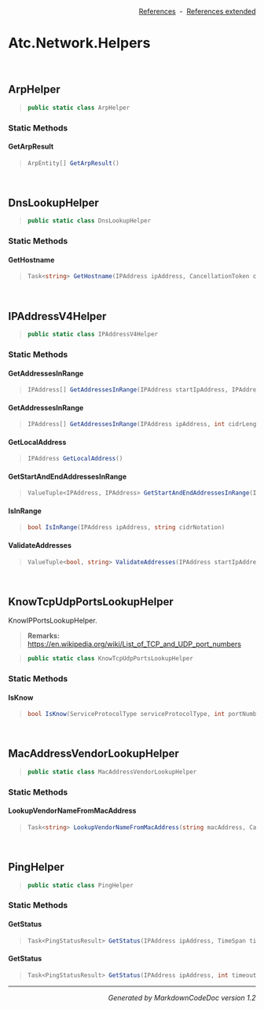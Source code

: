 <div style='text-align: right'>

[References](Index.md)&nbsp;&nbsp;-&nbsp;&nbsp;[References extended](IndexExtended.md)
</div>

# Atc.Network.Helpers

<br />

## ArpHelper

>```csharp
>public static class ArpHelper
>```

### Static Methods

#### GetArpResult
>```csharp
>ArpEntity[] GetArpResult()
>```

<br />

## DnsLookupHelper

>```csharp
>public static class DnsLookupHelper
>```

### Static Methods

#### GetHostname
>```csharp
>Task<string> GetHostname(IPAddress ipAddress, CancellationToken cancellationToken)
>```

<br />

## IPAddressV4Helper

>```csharp
>public static class IPAddressV4Helper
>```

### Static Methods

#### GetAddressesInRange
>```csharp
>IPAddress[] GetAddressesInRange(IPAddress startIpAddress, IPAddress endIpAddress)
>```
#### GetAddressesInRange
>```csharp
>IPAddress[] GetAddressesInRange(IPAddress ipAddress, int cidrLength)
>```
#### GetLocalAddress
>```csharp
>IPAddress GetLocalAddress()
>```
#### GetStartAndEndAddressesInRange
>```csharp
>ValueTuple<IPAddress, IPAddress> GetStartAndEndAddressesInRange(IPAddress ipAddress, int cidrLength)
>```
#### IsInRange
>```csharp
>bool IsInRange(IPAddress ipAddress, string cidrNotation)
>```
#### ValidateAddresses
>```csharp
>ValueTuple<bool, string> ValidateAddresses(IPAddress startIpAddress, IPAddress endIpAddress)
>```

<br />

## KnowTcpUdpPortsLookupHelper
KnowIPPortsLookupHelper.
><b>Remarks:</b> https://en.wikipedia.org/wiki/List_of_TCP_and_UDP_port_numbers

>```csharp
>public static class KnowTcpUdpPortsLookupHelper
>```

### Static Methods

#### IsKnow
>```csharp
>bool IsKnow(ServiceProtocolType serviceProtocolType, int portNumber)
>```

<br />

## MacAddressVendorLookupHelper

>```csharp
>public static class MacAddressVendorLookupHelper
>```

### Static Methods

#### LookupVendorNameFromMacAddress
>```csharp
>Task<string> LookupVendorNameFromMacAddress(string macAddress, CancellationToken cancellationToken = null)
>```

<br />

## PingHelper

>```csharp
>public static class PingHelper
>```

### Static Methods

#### GetStatus
>```csharp
>Task<PingStatusResult> GetStatus(IPAddress ipAddress, TimeSpan timeout)
>```
#### GetStatus
>```csharp
>Task<PingStatusResult> GetStatus(IPAddress ipAddress, int timeoutInMs = 1000)
>```
<hr /><div style='text-align: right'><i>Generated by MarkdownCodeDoc version 1.2</i></div>
